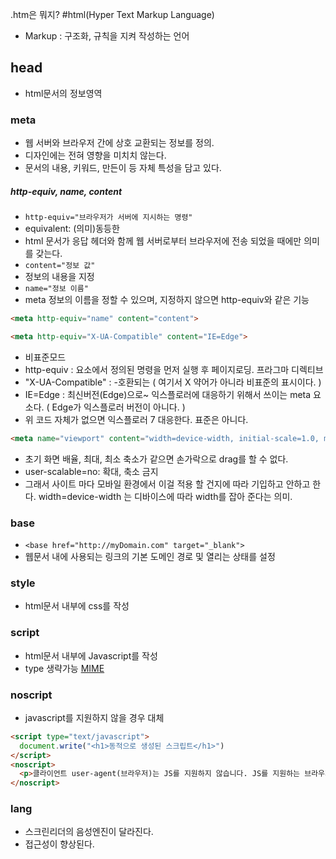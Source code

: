 .htm은 뭐지?
#html(Hyper Text Markup Language)
- Markup : 구조화, 규칙을 지켜 작성하는 언어

## head
- html문서의 정보영역
### meta
- 웹 서버와 브라우저 간에 상호 교환되는 정보를 정의.
- 디자인에는 전혀 영향을 미치치 않는다.
- 문서의 내용, 키워드, 만든이 등 자체 특성을 담고 있다.
##### http-equiv, name, content
- `http-equiv="브라우저가 서버에 지시하는 명령"`
- equivalent: (의미)동등한
- html 문서가 응답 헤더와 함께 웹 서버로부터 브라우저에 전송 되었을 때에만 의미를 갖는다.
- `content="정보 값"`
- 정보의 내용을 지정
- `name="정보 이름"`
- meta 정보의 이름을 정할 수 있으며, 지정하지 않으면 http-equiv와 같은 기능
```html
<meta http-equiv="name" content="content">
```

```html
<meta http-equiv="X-UA-Compatible" content="IE=Edge">
```
- 비표준모드
- http-equiv : <meta> 요소에서 정의된 명령을 먼저 실행 후 페이지로딩. 프라그마 디렉티브
- "X-UA-Compatible" : -호환되는 ( 여기서 X 약어가 아니라 비표준의 표시이다. )
- IE=Edge : 최신버전(Edge)으로~ 익스플로러에 대응하기 위해서 쓰이는 meta 요소다. ( Edge가 익스플로러 버전이 아니다. )
- 위 코드 자체가 없으면 익스플로러 7 대응한다. 표준은 아니다.

```html
<meta name="viewport" content="width=device-width, initial-scale=1.0, minimum-scale=1.0, maximum-scale=1.0, user-scalable=no">
```
- 초기 화면 배율, 최대, 최소 축소가 같으면 손가락으로 drag를 할 수 없다.
- user-scalable=no: 확대, 축소 금지
- 그래서 사이트 마다 모바일 환경에서 이걸 적용 할 건지에 따라 기입하고 안하고 한다.
width=device-width 는 디바이스에 따라 width를 잡아 준다는 의미.




### base
- `<base href="http://myDomain.com" target="_blank">`
- 웹문서 내에 사용되는 링크의 기본 도메인 경로 및 열리는 상태를 설정

### style
- html문서 내부에 css를 작성

### script
- html문서 내부에 Javascript를 작성
- type 생략가능 [MIME]( )

### noscript
- javascript를 지원하지 않을 경우 대체
```html
<script type="text/javascript">
  document.write("<h1>동적으로 생성된 스크립트</h1>")
</script>
<noscript>
  <p>클라이언트 user-agent(브라우저)는 JS를 지원하지 않습니다. JS를 지원하는 브라우저로 접속해주세요.</p>
</noscript>
```

### lang
- 스크린리더의 음성엔진이 달라진다.
- 접근성이 향상된다.

###
